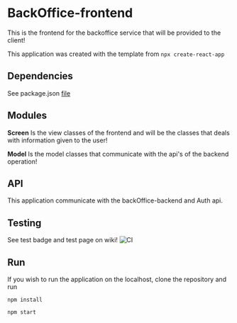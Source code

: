 # BackOffice-frontend
This is the frontend for the backoffice service that will be provided to the client!

This application was created with the template from ```npx create-react-app```

## Dependencies
See package.json [file](https://github.com/Projektgrupp17/BackOffice-frontend/blob/master/backoffice/package.json)

## Modules
**Screen** Is the view classes of the frontend and will be the classes that deals with information given to the user!

**Model** Is the model classes that communicate with the api's of the backend operation!

## API
This application communicate with the backOffice-backend and Auth api.

## Testing
See test badge and test page on wiki!
![CI](https://github.com/Projektgrupp17/BackOffice-frontend/workflows/CI/badge.svg?branch=master)

## Run
If you wish to run the application on the localhost, clone the repository and run 

```
npm install
  
npm start
```
